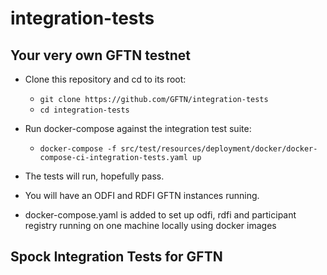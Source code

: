 # integration-tests


## Your very own GFTN testnet

* Clone this repository and cd to its root:
  * `git clone https://github.com/GFTN/integration-tests`
  * `cd integration-tests`

* Run docker-compose against the integration test suite:
  * `docker-compose -f src/test/resources/deployment/docker/docker-compose-ci-integration-tests.yaml up`

* The tests will run, hopefully pass.
* You will have an ODFI and RDFI GFTN instances running.  

* docker-compose.yaml is added to set up odfi, rdfi and participant registry running on one machine locally using docker images


## Spock Integration Tests for GFTN


